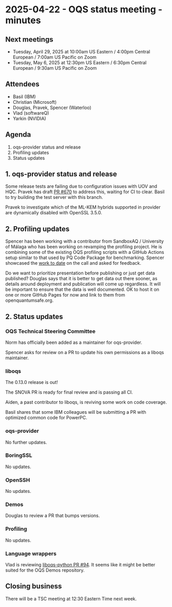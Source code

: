 # 2025-04-22 - OQS status meeting - minutes

## Next meetings

- Tuesday, April 29, 2025 at 10:00am US Eastern / 4:00pm Central European / 7:00am US Pacific on Zoom
- Tuesday, May 6, 2025 at 12:30pm US Eastern / 6:30pm Central European / 9:30am US Pacific on Zoom

## Attendees

- Basil (IBM)
- Christian (Microsoft)
- Douglas, Pravek, Spencer (Waterloo)
- Vlad (softwareQ)
- Yarkin (NVIDIA)

## Agenda

1. oqs-provider status and release
2. Profiling updates
3. Status updates

## 1. oqs-provider status and release

Some release tests are failing due to configuration issues with UOV and HQC.
Pravek has draft [PR #670](https://github.com/open-quantum-safe/oqs-provider/pull/670) to address this, waiting for CI to clear.
Basil to try building the test server with this branch.

Pravek to investigate which of the ML-KEM hybrids supported in provider are dynamically disabled with OpenSSL 3.5.0.

## 2. Profiling updates

Spencer has been working with a contributor from SandboxAQ / University of Málaga who has been working on revamping the profiling project.
He is combining some of the existing OQS profiling scripts with a GitHub Actions setup similar to that used by PQ Code Package for benchmarking.
Spencer showcased the [work to date](https://github.com/pablo-gf/liboqs/tree/bench) on the call and asked for feedback.

Do we want to prioritize presentation before publishing or just get data published?
Douglas says that it is better to get data out there sooner, as details around deployment and publication will come up regardless.
It will be important to ensure that the data is well documented.
OK to host it on one or more GitHub Pages for now and link to them from openquantumsafe.org.

## 2. Status updates

### OQS Technical Steering Committee

Norm has officially been added as a maintainer for oqs-provider.

Spencer asks for review on a PR to update his own permissions as a liboqs maintainer.

### liboqs

The 0.13.0 release is out!

The SNOVA PR is ready for final review and is passing all CI.

Aiden, a past contributor to liboqs, is reviving some work on code coverage.

Basil shares that some IBM colleagues will be submitting a PR with optimized common code for PowerPC.

### oqs-provider

No further updates.

### BoringSSL

No updates.

### OpenSSH

No updates.

### Demos

Douglas to review a PR that bumps versions.

### Profiling

No updates.

### Language wrappers

Vlad is reviewing [liboqs-python PR #94](https://github.com/open-quantum-safe/liboqs-python/pull/94).
It seems like it might be better suited for the OQS Demos repository.

## Closing business

There will be a TSC meeting at 12:30 Eastern Time next week.
